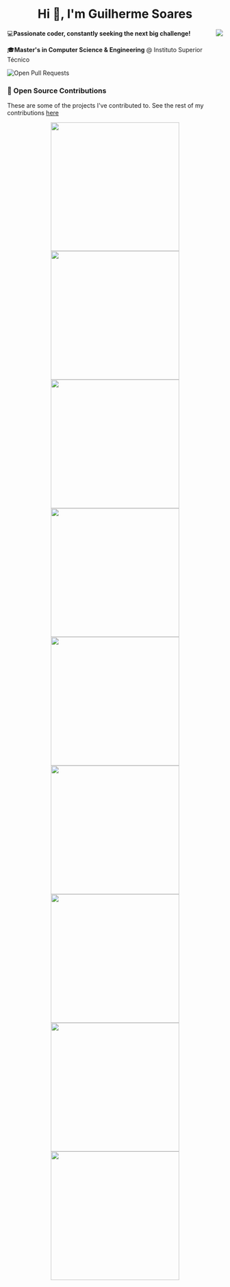 <h1 align="center">Hi 👋, I'm Guilherme Soares</h1>

<img align="right" src="https://github-readme-stats.vercel.app/api?username=guilhas07&show_icons=true&theme=radical&custom_title=GitHub%20Stats"/>

💻**Passionate coder, constantly seeking the next big challenge!**

🎓**Master's in Computer Science & Engineering** @ Instituto Superior Técnico

![Open Pull Requests](https://img.shields.io/badge/Active%20PRs-${OPEN_PRS}-brightgreen?style=flat-square&link=https://github.com/pulls?q=is%3Apr+author%3Aguilhas07+is%3Aopen)

### 🚀 Open Source Contributions

These are some of the projects I've contributed to. See the rest of my contributions [here](https://github.com/pulls?q=is%3Apr+author%3Aguilhas07+archived%3Afalse)

<p align="center">
    <a href="https://github.com/neovim/neovim/pulls?q=is%3Apr+author%3Aguilhas07" target="_blank">
        <img width=300 src="https://github-readme-stats.vercel.app/api/pin/?username=neovim&repo=neovim&theme=radical&show_owner=true" />            
    </a>
     <a href="https://github.com/gohugoio/hugo/pulls?q=is%3Apr+author%3Aguilhas07" target="_blank">
        <img width=300 src="https://github-readme-stats.vercel.app/api/pin/?username=gohugoio&repo=hugo&theme=radical&show_owner=true" />            
    </a>
     <a href="https://github.com/tree-sitter/tree-sitter/pulls?q=is%3Apr+author%3Aguilhas07" target="_blank">
        <img width=300 src="https://github-readme-stats.vercel.app/api/pin/?username=tree-sitter&repo=tree-sitter&theme=radical&show_owner=true" />            
    </a>
    <a href="https://github.com/ngalaiko/tree-sitter-go-template/pulls?q=is%3Apr+author%3Aguilhas07" target="_blank">
        <img width=300 src="https://github-readme-stats.vercel.app/api/pin/?username=ngalaiko&repo=tree-sitter-go-template&theme=radical&show_owner=true" />            
    </a>
    <a href="https://github.com/MordechaiHadad/bob/pulls?q=is%3Apr+author%3Aguilhas07" target="_blank">
        <img width=300 src="https://github-readme-stats.vercel.app/api/pin/?username=MordechaiHadad&repo=bob&theme=radical&show_owner=true" />            
    </a>
    <a href="https://github.com/a-h/templ/pulls?q=is%3Apr+author%3Aguilhas07" target="_blank">
        <img width=300 src="https://github-readme-stats.vercel.app/api/pin/?username=a-h&repo=templ&theme=radical&show_owner=true" />            
    </a>
    <a href="https://github.com/spring-projects/spring-petclinic/pulls?q=is%3Apr+author%3Aguilhas07" target="_blank">
        <img width=300 src="https://github-readme-stats.vercel.app/api/pin/?username=spring-projects&repo=spring-petclinic&theme=radical&show_owner=true" />            
    </a>   
    <a href="https://github.com/neovim/nvim-lspconfig/pulls?q=is%3Apr+author%3Aguilhas07" target="_blank">
        <img width=300 src="https://github-readme-stats.vercel.app/api/pin/?username=neovim&repo=nvim-lspconfig&theme=radical&show_owner=true" />            
    </a>
    <a href="https://github.com/nvim-treesitter/nvim-treesitter/pulls?q=is%3Apr+author%3Aguilhas07" target="_blank">
        <img width=300 src="https://github-readme-stats.vercel.app/api/pin/?username=nvim-treesitter&repo=nvim-treesitter&theme=radical&show_owner=true" />            
    </a>  
</p>
